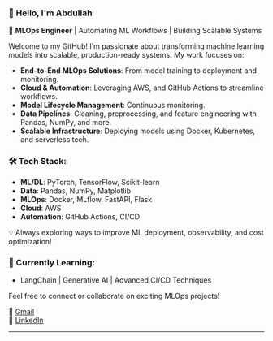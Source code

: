 ### 👋 Hello, I'm Abdullah

🚀 **MLOps Engineer** | Automating ML Workflows | Building Scalable Systems

Welcome to my GitHub! I'm passionate about transforming machine learning models into scalable, production-ready systems. My work focuses on:

- **End-to-End MLOps Solutions**: From model training to deployment and monitoring.
- **Cloud & Automation**: Leveraging AWS, and GitHub Actions to streamline workflows.
- **Model Lifecycle Management**: Continuous monitoring.
- **Data Pipelines**: Cleaning, preprocessing, and feature engineering with Pandas, NumPy, and more.
- **Scalable Infrastructure**: Deploying models using Docker, Kubernetes, and serverless tech.

### 🛠️ Tech Stack:
- **ML/DL**: PyTorch, TensorFlow, Scikit-learn
- **Data**: Pandas, NumPy, Matplotlib
- **MLOps**: Docker, MLflow. FastAPI, Flask
- **Cloud**: AWS
- **Automation**: GitHub Actions, CI/CD

💡 Always exploring ways to improve ML deployment, observability, and cost optimization!

### 🌱 Currently Learning:
- LangChain | Generative AI | Advanced CI/CD Techniques

Feel free to connect or collaborate on exciting MLOps projects!

📧 [Gmail](abdullahmansoor123@gmail.com)  
🔗 [LinkedIn](https://www.linkedin.com/in/abdullah-123/)

---
